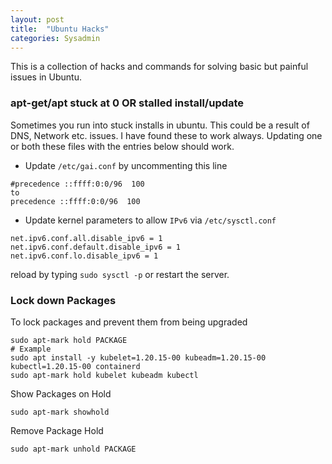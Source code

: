 ```yaml
---
layout: post
title:  "Ubuntu Hacks"
categories: Sysadmin
---
```


This is a collection of hacks and commands for solving basic but painful issues in Ubuntu.

### **apt-get/apt stuck at 0 OR stalled install/update**
Sometimes you run into stuck installs in ubuntu. This could be a result of DNS, Network etc. issues.
I have found these to work always. Updating one or both these files with the entries below should work.<br>
* Update `/etc/gai.conf` by uncommenting this line
```
#precedence ::ffff:0:0/96  100
to
precedence ::ffff:0:0/96  100
```
* Update kernel parameters to allow `IPv6` via `/etc/sysctl.conf`
```
net.ipv6.conf.all.disable_ipv6 = 1
net.ipv6.conf.default.disable_ipv6 = 1
net.ipv6.conf.lo.disable_ipv6 = 1
```
reload by typing `sudo sysctl -p` or restart the server.

### **Lock down Packages**
To lock packages and prevent them from being upgraded
```
sudo apt-mark hold PACKAGE
# Example
sudo apt install -y kubelet=1.20.15-00 kubeadm=1.20.15-00 kubectl=1.20.15-00 containerd
sudo apt-mark hold kubelet kubeadm kubectl
```
Show Packages on Hold
```
sudo apt-mark showhold
```

Remove Package Hold
```
sudo apt-mark unhold PACKAGE
```
